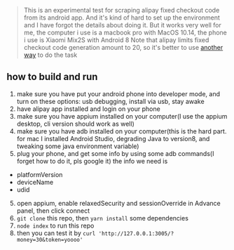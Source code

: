 > This is an experimental test for scraping alipay fixed checkout code from its android app.
> And it's kind of hard to set up the environment and I have forgot the details about doing it.
> But it works very well for me, the computer i use is a macbook pro with MacOS 10.14, the phone i use is Xiaomi Mix2S with Android 8
> Note that alipay limits fixed checkout code generation amount to 20, so it's better to use [another way](https://github.com/nendonerd/Blipay--) to do the task

## how to build and run
1. make sure you have put your android phone into developer mode, and turn on these options: usb debugging, install via usb,  stay awake
2. have alipay app installed and login on your phone
2. make sure you have appium installed on your computer(I use the appium desktop, cli version should work as well)
3. make sure you have adb installed on your computer(this is the hard part. for mac I installed Android Studio, degrading Java to version8, and tweaking some java environment variable)
4. plug your phone, and get some info by using some adb commands(I forget how to do it, pls google it) the info we need is
  - platformVersion
  - deviceName
  - udid
5. open appium, enable relaxedSecurity and sessionOverride in Advance panel, then click connect
6. `git clone` this repo, then `yarn install` some dependencies
7. `node index` to run this repo
8. then you can test it by `curl 'http://127.0.0.1:3005/?money=30&token=yoooo'`
